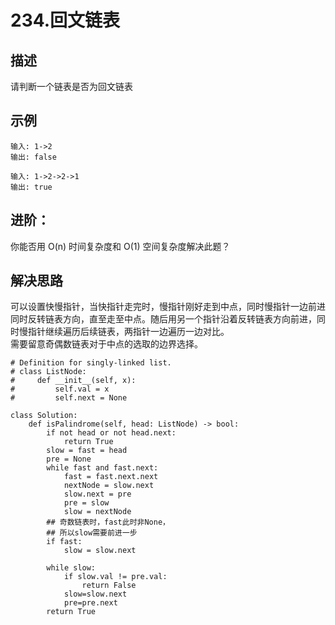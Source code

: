 # 234.回文链表  
## 描述  
请判断一个链表是否为回文链表

## 示例
```
输入: 1->2 
输出: false

输入: 1->2->2->1 
输出: true
```

## 进阶： 
你能否用 O(n) 时间复杂度和 O(1) 空间复杂度解决此题？


## 解决思路  
可以设置快慢指针，当快指针走完时，慢指针刚好走到中点，同时慢指针一边前进同时反转链表方向，直至走至中点。随后用另一个指针沿着反转链表方向前进，同时慢指针继续遍历后续链表，两指针一边遍历一边对比。  
需要留意奇偶数链表对于中点的选取的边界选择。

```
# Definition for singly-linked list.
# class ListNode:
#     def __init__(self, x):
#         self.val = x
#         self.next = None

class Solution:
    def isPalindrome(self, head: ListNode) -> bool:
        if not head or not head.next:
            return True
        slow = fast = head
        pre = None
        while fast and fast.next:
            fast = fast.next.next
            nextNode = slow.next
            slow.next = pre
            pre = slow
            slow = nextNode
        ## 奇数链表时，fast此时非None，  
        ## 所以slow需要前进一步
        if fast:
            slow = slow.next
        
        while slow:
            if slow.val != pre.val:
                return False
            slow=slow.next
            pre=pre.next
        return True
```